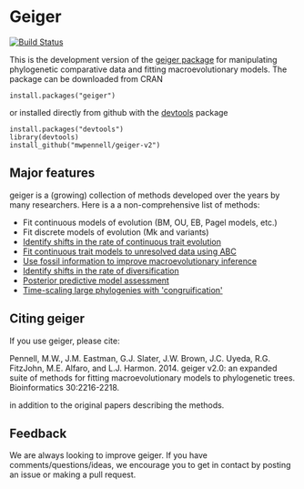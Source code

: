 # Geiger

[![Build Status](https://travis-ci.org/mwpennell/geiger-v2.png?branch=master)](https://travis-ci.org/mwpennell/geiger-v2)

This is the development version of the [geiger package](http://bioinformatics.oxfordjournals.org/content/30/15/2216) for manipulating phylogenetic comparative data
and fitting macroevolutionary models. The package can be downloaded from CRAN
```
install.packages("geiger")
```
or installed directly from github with the [devtools](https://github.com/hadley/devtools) package
```
install.packages("devtools")
library(devtools)
install_github("mwpennell/geiger-v2")
```

## Major features

geiger is a (growing) collection of methods developed over the years by many researchers.
Here is a a non-comprehensive list of methods:

* Fit continuous models of evolution (BM, OU, EB, Pagel models, etc.)
* Fit discrete models of evolution (Mk and variants)
* [Identify shifts in the rate of continuous trait evolution](http://onlinelibrary.wiley.com/doi/10.1111/j.1558-5646.2011.01401.x/abstract)
* [Fit continuous trait models to unresolved data using ABC](http://onlinelibrary.wiley.com/doi/10.1111/j.1558-5646.2011.01474.x/abstract)
* [Use fossil information to improve macroevolutionary inference](http://onlinelibrary.wiley.com/doi/10.1111/j.1558-5646.2012.01723.x/abstract)
* [Identify shifts in the rate of diversification](http://www.pnas.org/content/106/32/13410.short)
* [Posterior predictive model assessment](http://sysbio.oxfordjournals.org/content/63/3/293)
* [Time-scaling large phylogenies with 'congruification'](http://onlinelibrary.wiley.com/doi/10.1111/2041-210X.12051/full)

## Citing geiger

If you use geiger, please cite:

Pennell, M.W., J.M. Eastman, G.J. Slater, J.W. Brown, J.C. Uyeda, R.G. FitzJohn, M.E. Alfaro, and L.J. Harmon. 2014. geiger v2.0: an expanded suite of methods for fitting macroevolutionary models to phylogenetic trees. Bioinformatics 30:2216-2218.

in addition to the original papers describing the methods.

## Feedback

We are always looking to improve geiger. If you have comments/questions/ideas, we encourage you to get in contact by posting an issue or making a pull request.
